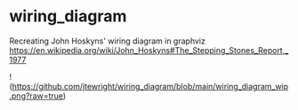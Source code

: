 # wiring_diagram

Recreating John Hoskyns' wiring diagram in graphviz https://en.wikipedia.org/wiki/John_Hoskyns#The_Stepping_Stones_Report,_1977

!(https://github.com/jtewright/wiring_diagram/blob/main/wiring_diagram_wip.png?raw=true)
